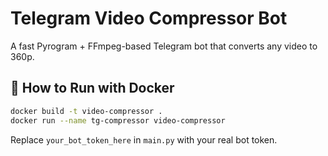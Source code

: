 # Telegram Video Compressor Bot

A fast Pyrogram + FFmpeg-based Telegram bot that converts any video to 360p.

## 🐳 How to Run with Docker

```bash
docker build -t video-compressor .
docker run --name tg-compressor video-compressor
```

Replace `your_bot_token_here` in `main.py` with your real bot token.
